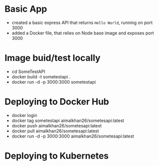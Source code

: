 # Basic App

- created a basic express API that returns `Hello World`, running on port 3000
- added a Docker file, that relies on Node base image and exposes port 3000

# Image buid/test locally

- cd SomeTestAPI
- docker build -t sometestapi .
- docker run -d -p 3000:3000 sometestapi

# Deploying to Docker Hub

- docker login
- docker tag sometestapi aimalkhan26/sometesapi:latest
- docker push aimalkhan26/sometesapi:latest
- docker pull aimalkhan26/sometesapi:latest
- docker run -d -p 3000:3000 aimalkhan26/sometesapi:latest

# Deploying to Kubernetes